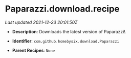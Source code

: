 # Paparazzi.download.recipe

_Last updated 2021-12-23 20:01:50Z_

- **Description**: Downloads the latest version of Paparazzi!.

- **Identifier**: `com.github.homebysix.download.Paparazzi`

- **Parent Recipes**: `None`
